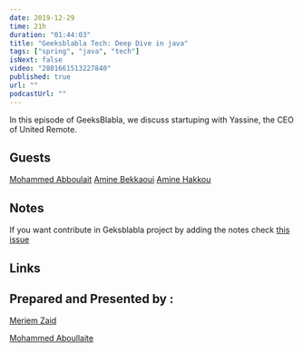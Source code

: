 ```yaml
---
date: 2019-12-29
time: 21h
duration: "01:44:03"
title: "Geeksblabla Tech: Deep Dive in java"
tags: ["spring", "java", "tech"]
isNext: false
video: "2801661513227840"
published: true
url: ""
podcastUrl: ""
---
```


In this episode of GeeksBlabla, we discuss startuping with Yassine, the CEO of United Remote.

## Guests

[Mohammed Abboulait](https://twitter.com/laytoun)
[Amine Bekkaoui](https://www.linkedin.com/in/amine-bekkaoui-3a622b46)
[Amine Hakkou](https://twitter.com/amine_hakkou)

## Notes

 If you want contribute in Geksblabla project by adding the notes check [this issue](https://github.com/DevC-Casa/geeksblabla.com/issues/23/)

## Links 


## Prepared and Presented by :

[Meriem Zaid](https://www.facebook.com/MeriemZaid/)

[Mohammed Aboullaite](https://www.facebook.com/aboullaite)

